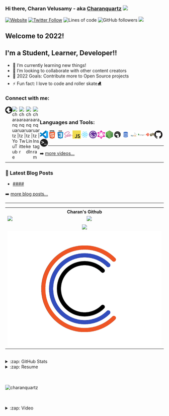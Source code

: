 ### Hi there, Charan Velusamy - aka [Charanquartz][website] <img src="https://media.giphy.com/media/hvRJCLFzcasrR4ia7z/giphy.gif" width="25px">

[![Website](https://img.shields.io/website?label=charanquartz.me&style=for-the-badge&url=https%3A%2F%2Fcharanquartz.me)](https://charanquartz.me)
[![Twitter Follow](https://img.shields.io/twitter/follow/charanquartz?color=1DA1F2&logo=twitter&style=for-the-badge)](https://twitter.com/intent/follow?original_referer=https%3A%2F%2Fgithub.com%2Fcharanquartz&screen_name=charanquartz)
![Lines of code](https://img.shields.io/tokei/lines/github/charanquartz/Git?style=for-the-badge)
![GitHub followers](https://img.shields.io/github/followers/charanquartz?color=red&label=Github%20followers&logoColor=red&style=for-the-badge)
[![](https://visitcount.itsvg.in/api?id=charanquartz&icon=0&color=0)](https://visitcount.itsvg.in)
<!--
[![pages-build-deployment](https://github.com/charanquartz/charanquartz/actions/workflows/pages/pages-build-deployment/badge.svg?branch=main)](https://github.com/charanquartz/charanquartz/actions/workflows/pages/pages-build-deployment)
-->
## Welcome to 2022!
## I'm a Student, Learner, Developer!!

<!-- - 🔭 I just launched my first course: [Become A VS Code SuperHero!][course]! -->
- 🌱 I’m currently learning new things!
- 👯 I’m looking to collaborate with other content creators
- 🥅 2022 Goals: Contribute more to Open Source projects
- ⚡ Fun fact: I love to code and roller skate⛸ 

### Connect with me:

[<img align="left" alt="charanquartz" width="22px" src="https://raw.githubusercontent.com/iconic/open-iconic/master/svg/globe.svg" />][website]
[<img align="left" alt="charanquartz | YouTube" width="22px" src="https://cdn.jsdelivr.net/npm/simple-icons@v3/icons/youtube.svg" />][youtube]
[<img align="left" alt="charanquartz | Twitter" width="22px" src="https://cdn.jsdelivr.net/npm/simple-icons@v3/icons/twitter.svg" />][twitter]
[<img align="left" alt="charanquartz | LinkedIn" width="22px" src="https://cdn.jsdelivr.net/npm/simple-icons@v3/icons/linkedin.svg" />][linkedin]
[<img align="left" alt="charanquartz | Instagram" width="22px" src="https://cdn.jsdelivr.net/npm/simple-icons@v3/icons/instagram.svg" />][instagram]

<br />

### Languages and Tools:

[<img align="left" alt="Visual Studio Code" width="26px" src="https://raw.githubusercontent.com/github/explore/80688e429a7d4ef2fca1e82350fe8e3517d3494d/topics/visual-studio-code/visual-studio-code.png" />][webdevplaylist]
[<img align="left" alt="HTML5" width="26px" src="https://raw.githubusercontent.com/github/explore/80688e429a7d4ef2fca1e82350fe8e3517d3494d/topics/html/html.png" />][webdevplaylist]
[<img align="left" alt="CSS3" width="26px" src="https://raw.githubusercontent.com/github/explore/80688e429a7d4ef2fca1e82350fe8e3517d3494d/topics/css/css.png" />][cssplaylist]
[<img align="left" alt="Sass" width="26px" src="https://raw.githubusercontent.com/github/explore/80688e429a7d4ef2fca1e82350fe8e3517d3494d/topics/sass/sass.png" />][cssplaylist]
[<img align="left" alt="JavaScript" width="26px" src="https://raw.githubusercontent.com/github/explore/80688e429a7d4ef2fca1e82350fe8e3517d3494d/topics/javascript/javascript.png" />][jsplaylist]
[<img align="left" alt="React" width="26px" src="https://raw.githubusercontent.com/github/explore/80688e429a7d4ef2fca1e82350fe8e3517d3494d/topics/react/react.png" />][reactplaylist]
[<img align="left" alt="Gatsby" width="26px" src="https://raw.githubusercontent.com/github/explore/e94815998e4e0713912fed477a1f346ec04c3da2/topics/gatsby/gatsby.png" />][webdevplaylist]
[<img align="left" alt="GraphQL" width="26px" src="https://raw.githubusercontent.com/github/explore/80688e429a7d4ef2fca1e82350fe8e3517d3494d/topics/graphql/graphql.png" />][webdevplaylist]
[<img align="left" alt="Node.js" width="26px" src="https://raw.githubusercontent.com/github/explore/80688e429a7d4ef2fca1e82350fe8e3517d3494d/topics/nodejs/nodejs.png" />][webdevplaylist]
[<img align="left" alt="Deno" width="26px" src="https://raw.githubusercontent.com/github/explore/361e2821e2dea67711cde99c9c40ed357061cf27/topics/deno/deno.png" />][webdevplaylist]
[<img align="left" alt="SQL" width="26px" src="https://raw.githubusercontent.com/github/explore/80688e429a7d4ef2fca1e82350fe8e3517d3494d/topics/sql/sql.png" />][webdevplaylist]
[<img align="left" alt="MySQL" width="26px" src="https://raw.githubusercontent.com/github/explore/80688e429a7d4ef2fca1e82350fe8e3517d3494d/topics/mysql/mysql.png" />][webdevplaylist]
[<img align="left" alt="MongoDB" width="26px" src="https://raw.githubusercontent.com/github/explore/80688e429a7d4ef2fca1e82350fe8e3517d3494d/topics/mongodb/mongodb.png" />][webdevplaylist]
[<img align="left" alt="Git" width="26px" src="https://raw.githubusercontent.com/github/explore/80688e429a7d4ef2fca1e82350fe8e3517d3494d/topics/git/git.png" />][webdevplaylist]
[<img align="left" alt="GitHub" width="26px" src="https://raw.githubusercontent.com/github/explore/78df643247d429f6cc873026c0622819ad797942/topics/github/github.png" />][webdevplaylist]
[<img align="left" alt="Terminal" width="26px" src="https://raw.githubusercontent.com/github/explore/80688e429a7d4ef2fca1e82350fe8e3517d3494d/topics/terminal/terminal.png" />][webdevplaylist]

<br />
<br />

---
<!--
### 📺 Latest YouTube Videos
-->
<!-- YOUTUBE:START --><!--
- [Visual Studio Code 2022 | Web Dev Setup | Top Extensions, Themes, Settings, Tips &amp; Tricks](https://www.youtube.com/watch?v=fJEbVCrEMSE)
- [STACKr News Weekly: 2022 Web Dev Roadmap 🛣, Sabotaging your career? 🐱‍👤, It&#39;s ok to take a break 🏖](https://www.youtube.com/watch?v=zrEKyscb15A)
- [NEW!! Web Developer Roadmap 2022 | Ultimate Guide To Starting A Career In Web Development](https://www.youtube.com/watch?v=7uJGjbkp0-U)
- [STACKr News Weekly: Inspiring Dev Stories 🚀, Create 10k NFT Collection without Web3 Knowledge! 🤯](https://www.youtube.com/watch?v=z2vpcQjpqno)
- [Top VS Code Updates | v1.63 Released!! | Tips &amp; Tricks 2021 &lpar;Visual Studio Code&rpar;](https://www.youtube.com/watch?v=q4F9OSon2n0)
  -->
<!-- YOUTUBE:END -->

➡️ [more videos...](https://videos.charanquartz.me)<!-- Still in development -->
 
---

### 📕 Latest Blog Posts

<!-- BLOG-POST-LIST:START -->
- [####](https://dev.to/charanquartz/-4lmm)
<!-- BLOG-POST-LIST:END -->

➡️ [more blog posts...](https://charanquartz.me/blogs)

---

<!-- readme.test -->



[website]: https://charanquartz.me
[course]: http://vsCodeHero.com
[twitter]: https://twitter.com/charanquartz
[youtube]: https://youtube.com/@charanquartz
[instagram]: https://instagram.com/charanquartz
[linkedin]: https://linkedin.com/in/charanquartz
[webdevplaylist]: <!--https://www.youtube.com/playlist?list=PLkwxH9e_vrAJ0WbEsFA9W3I1W-g_BTsbt -->
[jsplaylist]: <!--https://www.youtube.com/playlist?list=PLkwxH9e_vrALRJKu7wfXby3MKeflhTu6B -->
[cssplaylist]: <!--https://www.youtube.com/playlist?list=PLkwxH9e_vrALSdvZuEh6gqQdmDoDIoqz4 -->
[reactplaylist]: <!--https://www.youtube.com/playlist?list=PLkwxH9e_vrAK4TdffpxKY3QGyHCpxFcQ0 -->
<!--
- 💬 Ask me about ...
- 📫 How to reach me: ...
- 😄 Pronouns: ...
- ⚡ Fun fact: ...
-->
<!--
[![Charan's GitHub stats](https://charanquartz001.vercel.app/api?username=charanquartz)](https://github.com/charanquartz/github-readme-stats)


![Charan's GitHub stats](https://charanquartz001.vercel.app/api?username=charanquartz&hide=contribs,prs)


![Charan's GitHub stats](https://charanquartz001.vercel.app/api?username=charanquartz&count_private=true)


![Charan's GitHub stats](https://charanquartz001.vercel.app/api?username=charanquartz&show_icons=true)


![Charan's GitHub stats](https://charanquartz001.vercel.app/api?username=charanquartz&show_icons=true&theme=radical)
-->
<!-- Corrected one
![Anurag's GitHub stats](https://charanquartz001.vercel.app/api?username=charanquartz&theme=calm&show_icons=true)


[![Readme Card](https://charanquartz001.vercel.app/api/pin/?username=charanquartz&repo=github-readme-stats&theme=calm&show_icons=true)](https://github.com/charanquartz)

[![Top Langs](https://charanquartz001.vercel.app/api/top-langs/?username=charanquartz&theme=calm&show_icons=true&layout=compact)](https://github.com/charanquartz)
-->
<!--
[![charanquartz's wakatime stats](https://charanquartz001.vercel.app/api/wakatime?username=charanquartz&theme=calm&show_icons=true&layout=compact)](https://github.com/charanquartz/github-readme-stats)
-->

<table border="0" cellspacing="0"">
  <tr><th align="center"colspan="2"> Charan's Github</th></tr>
<tr><td>
<a href="https://github.com/charanquartz">
  <img  src="https://charanquartz001.vercel.app/api?username=charanquartz&theme=calm&show_icons=true" />
</a></td><td>
    <a href="https://github.com/charanquartz">
  <img  src="https://charanquartz001.vercel.app/api/top-langs/?username=charanquartz&theme=calm&show_icons=true&layout=compact" />
</a></td></tr><tr><td align="center"colspan="2">
<a href="https://github.com/charanquartz">
  <img align="center" src="https://charanquartz001.vercel.app/api/pin/?username=charanquartz&repo=github-readme-stats&theme=calm&show_icons=true" />
</a></td>
  </tr>
    <tr>
      <td align="center"colspan="2">
        <a href="https://github.com/charanquartz">
  <!--<img  src="https://charanquartz.me/assets/c.gif" /> -->
          <img  src="https://github.com/charanquartz/charanquartz/blob/main/c.gif" />
</a>
      </td>
    </tr>
</table>



<embed src="https://charanquartz.me/assets/music.mp3" loop="true" autostart="true" width="0" height="0">


<details>
  <summary>:zap: GitHub Stats</summary>

  <img align="left" alt="charanquartz's GitHub Stats" src="https://charanquartz001.vercel.app/api?username=charanquartz&hide=contribs,prs&theme=dark&show_icons=true" />

</details>
<!--

<details>
  <summary>:zap: Recent Activity</summary>

<!--START_SECTION:activity-->

<!--END_SECTION:activity-->
</details>

<details>
  <summary>:zap: Resume</summary>

  <a>  <img  src="https://github.com/charanquartz/charanquartz/blob/main/resume.png" /></a>

</details>
<br>
                                      </br>
   <p><img align="center" src="https://github-readme-streak-stats.herokuapp.com/?user=charanquartz&" alt="charanquartz" /></p>

<br>
</br>
<!--
[![Spotify](https://charanquartzspotify.vercel.app/api/spotify/?background_color=8b0000&border_color=ffffff)](https://open.spotify.com/user/bpxzj8w2w8k4nelmc7cg6dirq)           -->                          
                                      

                                      
                                      
                                      
 
<details>
  <summary>:zap: Video</summary>

  https://user-images.githubusercontent.com/63697628/147544698-f15da145-c076-4df8-b574-e28c01836e37.mp4/?background_color=8b0000&border_color=ffffff


</details>                                      
      
                                      
                                                                           
                                      


                                      
                                   
